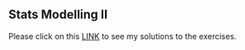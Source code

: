 ## Stats Modelling II

Please click on this [LINK](https://mauriciogtec.github.io/StatsModellingII/index.html) to see my solutions to the exercises.
